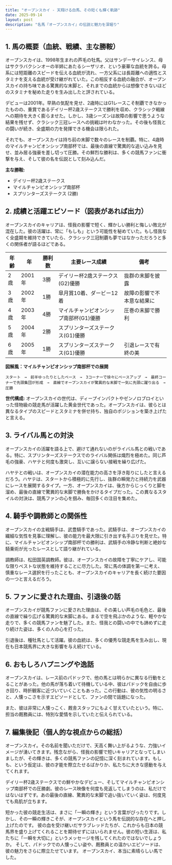 ```yaml
---
title: "オープンスカイ - 天翔ける白馬、その短くも輝く軌跡"
date: 2025-09-14
layout: post
description: "名馬『オープンスカイ』の伝説と魅力を深堀り"
---
```


## 1. 馬の概要（血統、戦績、主な勝鞍）

オープンスカイは、1998年生まれの芦毛の牡馬。父はサンデーサイレンス、母はサクラバクシンオーの半姉にあたるシーザリオ、という豪華な血統を誇る。母系には短距離のスピードを伝える血統が流れ、一方父系には長距離への適性とスタミナを支える血統が受け継がれていた。この相反する血統の融合が、オープンスカイの持ち味である驚異的な末脚と、それまでの血統からは想像できないほどのスタミナを秘めた走りを生み出したと評されている。

デビューは2001年。早熟の気配を見せ、2歳時にはG1レースこそ制覇できなかったものの、重賞であるデイリー杯2歳ステークスで勝利を収め、クラシック戦線への期待を大きく膨らませた。しかし、3歳シーズンは故障の影響で思うような結果を残せず、クラシック三冠レースへの挑戦は叶わなかった。その後も怪我との闘いが続き、全盛期の力を発揮できる機会は限られた。

それでも、オープンスカイは持ち前の末脚で数々のレースを制覇。特に、4歳時のマイルチャンピオンシップ南部杯では、最後の直線で驚異的な追い込みを見せ、並み居る強豪を差し切って圧勝。その鮮烈な勝利は、多くの競馬ファンに衝撃を与え、そして彼の名を伝説として刻み込んだ。

**主な勝鞍:**

* デイリー杯2歳ステークス
* マイルチャンピオンシップ南部杯
* スプリンターズステークス (2勝)


## 2. 成績と活躍エピソード（図表があれば出力）

オープンスカイのキャリアは、怪我の影響で短く、輝かしい勝利と悔しい敗北が混在した。彼の活躍は、常に「もしも」という可能性を秘めていた。もし怪我なく全盛期を維持できていたら、クラシック三冠制覇も夢ではなかっただろうと多くの関係者が語るほどである。

| 年齢 | 年 | 勝利数 | 主要レース成績 | 備考 |
|---|---|---|---|---|
| 2歳 | 2001年 | 3勝 | デイリー杯2歳ステークス(G2)優勝 | 抜群の末脚を披露 |
| 3歳 | 2002年 | 1勝 | 皐月賞10着、ダービー12着 | 故障の影響で不本意な結果に |
| 4歳 | 2003年 | 4勝 | マイルチャンピオンシップ南部杯(G1)優勝 | 圧巻の末脚で勝利 |
| 5歳 | 2004年 | 2勝 | スプリンターズステークス(G1)優勝 |  |
| 6歳 | 2005年 | 1勝 | スプリンターズステークス(G1)優勝 |  引退レースで有終の美 |


**図解風：マイルチャンピオンシップ南部杯での展開**

```
スタート　→　前半ゆったりとしたペース　→　3コーナーで徐々にペースアップ　→　最終コーナーで先頭集団が形成　→　直線でオープンスカイが驚異的な末脚で一気に先頭に躍り出る　→　圧勝
```

**世代構成:**  オープンスカイの世代は、ディープインパクトやゼンノロブロイといった怪物級の競走馬が活躍した黄金世代であった。オープンスカイは、彼らとは異なるタイプのスピードとスタミナを併せ持ち、独自のポジションを築き上げたと言える。


## 3. ライバル馬との対決

オープンスカイの活躍を語る上で、避けて通れないのがライバル馬との戦いである。特に、スプリンターズステークスでのライバル関係は熾烈を極めた。同じ芦毛の強豪、ハヤテと何度も激突し、互いに譲らない接戦を繰り広げた。

ハヤテとの戦いは、オープンスカイの潜在能力の高さを浮き彫りにしたと言えるだろう。ハヤテは、スタートから積極的に先行し、抜群の瞬発力と持続力を武器にレースを展開するタイプ。一方、オープンスカイは、後方からじっくりと脚を溜め、最後の直線で驚異的な末脚で勝負をかけるタイプだった。この異なるスタイルの対決は、競馬ファンの心を掴み、毎回多くの注目を集めた。


## 4. 騎手や調教師との関係性

オープンスカイの主戦騎手は、武豊騎手であった。武騎手は、オープンスカイの繊細な気性を見事に理解し、彼の能力を最大限に引き出す名手ぶりを見せた。特に、マイルチャンピオンシップ南部杯での勝利は、武騎手の冷静な判断と絶妙な騎乗術が光ったレースとして語り継がれている。

調教師は、松田国英調教師。彼は、オープンスカイの故障を丁寧にケアし、可能な限りベストな状態を維持することに尽力した。常に馬の体調を第一に考え、慎重なレース選択を行ったことも、オープンスカイのキャリアを長く続けた要因の一つと言えるだろう。


## 5. ファンに愛された理由、引退後の話

オープンスカイが競馬ファンに愛された理由は、その美しい芦毛の毛色と、最後の直線で繰り広げる驚異的な末脚にある。まるで空を飛ぶかのような、軽やかな走りで、多くの競馬ファンを魅了した。また、怪我との闘いの中でも諦めずに走り続けた姿は、多くの人の心を打った。

引退後は、種牡馬として活躍。彼の血統は、多くの優秀な競走馬を生み出し、現在も日本競馬界に大きな影響を与え続けている。


## 6. おもしろハプニングや逸話

オープンスカイは、レース前のパドックで、他の馬とは明らかに異なる行動をとることがあった。他の馬が落ち着いて待機している中、彼はパドックを自由に歩き回り、時折観客に近づいていくこともあった。この行動は、彼の気性の明るさと、人懐っこさを示すエピソードとして、ファンの間で話題になった。

また、彼は非常に人懐っこく、厩舎スタッフにもよく甘えていたという。特に、担当の厩務員には、特別な愛情を示していたと伝えられている。


## 7. 編集後記（個人的な視点からの総括）

オープンスカイ。その名前を聞いただけで、天高く舞い上がるような、力強いイメージが湧いてきます。残念ながら、怪我の影響で短いキャリアとなってしまいましたが、その輝きは、多くの競馬ファンの記憶に深く刻まれています。もしも、という仮定は、彼の才能を際立たせるばかりか、私たちに大きな感動を与えてくれます。

デイリー杯2歳ステークスでの鮮やかなデビュー、そしてマイルチャンピオンシップ南部杯での圧勝劇。彼のレース映像を何度も見返してしまうのは、私だけではないはずです。あの最後の直線、驚異的な末脚で追い抜いていく姿は、何度見ても鳥肌が立ちます。

短かった彼の競走生活は、まさに「一瞬の輝き」という言葉がぴったりです。しかし、その一瞬の輝きこそが、オープンスカイという馬を伝説的な存在へと押し上げたのです。  彼の血を受け継いだサラブレッドたちが、これからも日本の競馬界を盛り上げてくれることを期待せずにはいられません。彼の短い生涯は、私たちに「一瞬を大切に」というメッセージを残してくれたのではないでしょうか。  そして、パドックでの人懐っこい姿や、厩務員との温かいエピソードは、彼の魅力をさらに際立たせています。  オープンスカイ、本当に素晴らしい馬でした。
